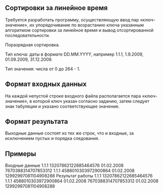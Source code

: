 ## Сортировки за линейное время

Требуется разработать программу, осуществляющую ввод пар «ключ-значение», их упорядочивание по возрастанию ключа указанным алгоритмом сортировки за линейное время и вывод отсортированной последовательности.

Поразрядная сортировка.

Тип ключа: даты в формате DD.MM.YYYY, например 1.1.1, 1.9.2009, 01.09.2009, 31.12.2009.

Тип значения: числа от 0 до 264 - 1.

## Формат входных данных
На каждой непустой строке входного файла располагается пара «ключ-значение», в которой ключ указан согласно заданию, затем следует знак табуляции и указано соответствующее значение.

## Формат результата
Выходные данные состоят из тех же строк, что и входные, за исключением пустых и порядка следования.

## Примеры
Входные данные
1.1.1 13207862122685464576
01.02.2008  7670388314707853312
1.1.1 4588010303972900864
01.02.2008  12992997081104908288
Результат работы
1.1.1  13207862122685464576
1.1.1 4588010303972900864
01.02.2008  7670388314707853312
01.02.2008  12992997081104908288
